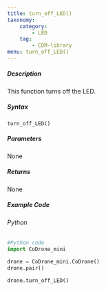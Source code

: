 ```yaml
---
title: turn_off_LED()
taxonomy:
    category:
        - LED
    tag:
        - CDM-library
menu: turn_off_LED()
---
```


##### Description

This function turns off the LED.

##### Syntax
```turn_off_LED()```<br/>


##### Parameters

None

##### Returns

None

##### Example Code
###### Python
```python
#Python code
import CoDrone_mini

drone = CoDrone_mini.CoDrone()
drone.pair()

drone.turn_off_LED()
```